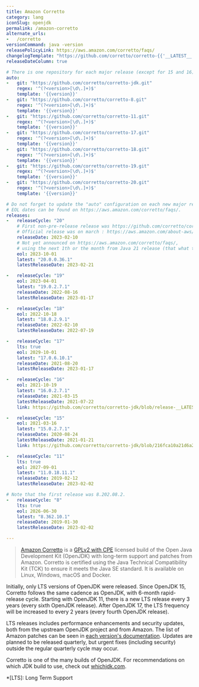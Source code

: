 ```yaml
---
title: Amazon Corretto
category: lang
iconSlug: openjdk
permalink: /amazon-corretto
alternate_urls:
-   /corretto
versionCommand: java -version
releasePolicyLink: https://aws.amazon.com/corretto/faqs/
changelogTemplate: "https://github.com/corretto/corretto-{{'__LATEST__'|split:'.'|first}}/blob/release-__LATEST__/CHANGELOG.md"
releaseDateColumn: true

# There is one repository for each major release (except for 15 and 16).
auto:
-   git: "https://github.com/corretto/corretto-jdk.git"
    regex: '^(?<version>[\d\.]+)$'
    template: '{{version}}'
-   git: "https://github.com/corretto/corretto-8.git"
    regex: '^(?<version>[\d\.]+)$'
    template: '{{version}}'
-   git: "https://github.com/corretto/corretto-11.git"
    regex: '^(?<version>[\d\.]+)$'
    template: '{{version}}'
-   git: "https://github.com/corretto/corretto-17.git"
    regex: '^(?<version>[\d\.]+)$'
    template: '{{version}}'
-   git: "https://github.com/corretto/corretto-18.git"
    regex: '^(?<version>[\d\.]+)$'
    template: '{{version}}'
-   git: "https://github.com/corretto/corretto-19.git"
    regex: '^(?<version>[\d\.]+)$'
    template: '{{version}}'
-   git: "https://github.com/corretto/corretto-20.git"
    regex: '^(?<version>[\d\.]+)$'
    template: '{{version}}'

# Do not forget to update the "auto" configuration on each new major release.
# EOL dates can be found on https://aws.amazon.com/corretto/faqs/.
releases:
-   releaseCycle: "20"
    # First non-pre-release release was https://github.com/corretto/corretto-20/releases/tag/20.0.0.36.1
    # Official release was on march : https://aws.amazon.com/about-aws/whats-new/2023/03/amazon-corretto-20/
    releaseDate: 2023-02-10
    # Not yet announced on https://aws.amazon.com/corretto/faqs/,
    # using the next 1th or the month from Java 21 release (that what they usually do).
    eol: 2023-10-01
    latest: "20.0.0.36.1"
    latestReleaseDate: 2023-02-21

-   releaseCycle: "19"
    eol: 2023-04-01
    latest: "19.0.2.7.1"
    releaseDate: 2022-08-16
    latestReleaseDate: 2023-01-17

-   releaseCycle: "18"
    eol: 2022-10-18
    latest: "18.0.2.9.1"
    releaseDate: 2022-02-10
    latestReleaseDate: 2022-07-19

-   releaseCycle: "17"
    lts: true
    eol: 2029-10-01
    latest: "17.0.6.10.1"
    releaseDate: 2021-08-20
    latestReleaseDate: 2023-01-17

-   releaseCycle: "16"
    eol: 2021-10-19
    latest: "16.0.2.7.1"
    releaseDate: 2021-03-15
    latestReleaseDate: 2021-07-22
    link: https://github.com/corretto/corretto-jdk/blob/release-__LATEST__/CHANGELOG.md

-   releaseCycle: "15"
    eol: 2021-03-16
    latest: "15.0.2.7.1"
    releaseDate: 2020-08-24
    latestReleaseDate: 2021-01-21
    link: https://github.com/corretto/corretto-jdk/blob/216fca10a21d6a26ca2846d4ca2861ea644a7a1e/CHANGELOG.md#january-2021-critical-patch-update-corretto-version-150271

-   releaseCycle: "11"
    lts: true
    eol: 2027-09-01
    latest: "11.0.18.11.1"
    releaseDate: 2019-02-12
    latestReleaseDate: 2023-02-02

# Note that the first release was 8.202.08.2.
-   releaseCycle: "8"
    lts: true
    eol: 2026-06-30
    latest: "8.362.10.1"
    releaseDate: 2019-01-30
    latestReleaseDate: 2023-02-02

---
```


> [Amazon Corretto](https://aws.amazon.com/corretto/) is a [GPLv2 with CPE](https://openjdk.java.net/legal/gplv2+ce.html)
> licensed build of the Open Java Development Kit (OpenJDK) with long-term support and patches from
> Amazon. Corretto is certified using the Java Technical Compatibility Kit (TCK) to ensure it meets
> the Java SE standard. It is available on Linux, Windows, macOS and Docker.

Initially, only LTS versions of OpenJDK were released.
Since OpenJDK 15, Corretto follows the same cadence as OpenJDK, with 6-month rapid-release cycle.
Starting with OpenJDK 11, there is a new LTS release every 3 years (every sixth OpenJDK release).
After OpenJDK 17, the LTS frequency will be increased to every 2 years (every fourth OpenJDK release).

LTS releases includes performance enhancements and security updates, both from the upstream OpenJDK
project and from Amazon. The list of Amazon patches can be seen in [each version's documentation](https://docs.aws.amazon.com/corretto/).
Updates are planned to be released quarterly, but urgent fixes (including security) outside the
regular quarterly cycle may occur.

Corretto is one of the many builds of OpenJDK. For recommendations on which JDK build to use, check
out [whichjdk.com](https://whichjdk.com/#amazon-corretto).

*[LTS]: Long Term Support
